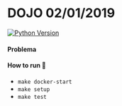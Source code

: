 # DOJO 02/01/2019

[![Python Version](https://img.shields.io/badge/python-3.7.2-green.svg)](https://img.shields.io/badge/python-3.7.2-green.svg)

#### Problema


#### How to run :rocket:

  - `make docker-start`
  - `make setup`
  - `make test`
